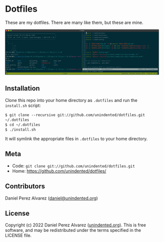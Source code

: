 # Dotfiles

These are my dotfiles. There are many like them, but these are mine.

![Screenshot of terminal](./docs/screenshot.png)

## Installation

Clone this repo into your home directory as `.dotfiles` and run the `install.sh` script:

```
$ git clone --recursive git://github.com/unindented/dotfiles.git ~/.dotfiles
$ cd ~/.dotfiles
$ ./install.sh
```

It will symlink the appropriate files in `.dotfiles` to your home directory.

## Meta

- Code: `git clone git://github.com/unindented/dotfiles.git`
- Home: <https://github.com/unindented/dotfiles/>

## Contributors

Daniel Perez Alvarez ([daniel@unindented.org](mailto:daniel@unindented.org))

## License

Copyright (c) 2022 Daniel Perez Alvarez ([unindented.org](https://www.unindented.org/)). This is free software, and may be redistributed under the terms specified in the LICENSE file.
